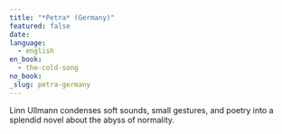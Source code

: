 ```yaml
---
title: "*Petra* (Germany)"
featured: false
date:
language:
  - english
en_book:
  - the-cold-song
no_book:
_slug: petra-germany
---
```


Linn Ullmann condenses soft sounds, small gestures, and poetry into a splendid novel about the abyss of normality.

